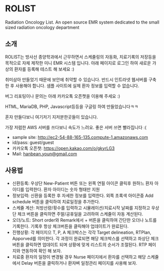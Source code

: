 # ROLIST
Radiation Oncology List. An open source EMR system dedicated to the small sized radiation oncology department

## 소개
ROLIST는 방사선 종양학과에서 근무하면서 스케쥴링의 자동화, 치료기록의 저장등을 목적으로 자체 제작한 미니 EMR 시스템 입니다. 아래 페이지로 로그인 하여 새로운 가상의 환자를 등록해 테스트 해 보세요 :)

취미삼아 만들었기 때문에 보안에 취약할 수 있습니다. 반드시 인트라넷 웹서버를 구축한 후 사용해야 합니다. 샘플 사이트에 실제 환자 정보를 입력할 수 없습니다.

버그 리포팅이나 문의는 아래 카카오톡 오픈챗을 이용해 주세요 :)

HTML, MariaDB, PHP, Javascript등등을 구글링 하여 만들었습니다ㅋㅋ

혼자 만들다보니 여기저기 지저분한곳들이 있습니다.

가장 저렴한 AWS 서버를 쓰다보니 속도가 느려요. 좋은 서버 쓰면 빨라집니다 :(

 - sample site: http://ec2-54-88-165-135.compute-1.amazonaws.com
 - id/pass: guest/guest
 - 카카오톡 오픈챗: https://open.kakao.com/o/gkyrLG3
 - Mail: hanbean.youn@gmail.com
 
## 사용법
 - 신환등록: 우상단 New-Patient 버튼 또는 왼쪽 연필 아이콘 클릭후 원하느 환자 아이디를 입력한다. 환자 아이디는 숫자 형태만 지원
 - 정보입력: 신환을 등록한 후 자세한 정보를 입력한다. 외쪽 초록색 아이콘중 Add schedule 버튼을 클릭하여 치료일정을 추가한다. 
 - 스케쥴 계산: 처방선량/횟수를 입력하고 시뮬레이션/치료시작 날짜를 지정하고 우상단 체크 버튼을 클릭하면 주말/공휴일을 고려하여 스케쥴이 자동 계산된다.
 - 오더/노트: Short order와 Remark에서 + 버튼을 클릭하여 간단한 오더나 노트를 기록한다. 기록후 항상 체크버튼을 클릭해야 업데이트가 완료된다.
 - 진행상황: 각 페이지으 T, P, A 체크박스는 각각 Target delineation, RTPlan, Apporved를 의미한다. 각 과정이 완료되면 해당 체크박스를 선택하고 좌상단 체크 버튼을 클릭하면 업데이트 되며 상황에 맞게 리스트의 순서가 조절된다. RTP 페이지와 연동하여 확인 해 보자.
 - 치료중 환자의 일정이 변경될 경우 Nurse 페이지에서 환자를 선택하고 해당 스케쥴에서 Delay 버튼을 클릭하거나 환자벼 일정관리 페이지를 사용해 보자.

